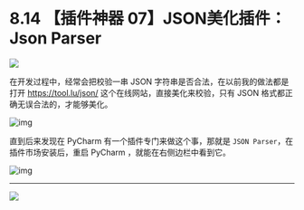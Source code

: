# 8.14 【插件神器 07】JSON美化插件：Json Parser

![](http://image.iswbm.com/20200804124133.png)

在开发过程中，经常会把校验一串 JSON 字符串是否合法，在以前我的做法都是打开 https://tool.lu/json/ 这个在线网站，直接美化来校验，只有 JSON 格式都正确无误合法的，才能够美化。

![img](http://image.iswbm.com/image-20201226184407028.png)

直到后来发现在 PyCharm 有一个插件专门来做这个事，那就是 `JSON Parser`，在插件市场安装后，重启 PyCharm ，就能在右侧边栏中看到它。

![img](http://image.iswbm.com/image-20201226184631883.png)



---

![](http://image.iswbm.com/20200607174235.png)